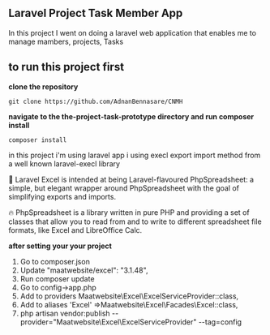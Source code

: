 
## Laravel Project Task Member App

In this project I went on doing a laravel web application that enables me to manage mambers, projects, Tasks  

## to run this project first 
**clone the repository** 
```
git clone https://github.com/AdnanBennasare/CNMH
```
**navigate to the the-project-task-prototype directory and run composer install** 
```
composer install
```

in this project i'm using laravel app i using execl export import method from a well known laravel-execl library

🚀 Laravel Excel is intended at being Laravel-flavoured PhpSpreadsheet: a simple, but elegant wrapper around PhpSpreadsheet with the goal of simplifying exports and imports.

🔥 PhpSpreadsheet is a library written in pure PHP and providing a set of classes that allow you to read from and to write to different spreadsheet file formats, like Excel and LibreOffice Calc.

**after setting your your project** 

1. Go to composer.json
2. Update "maatwebsite/excel": "3.1.48",
3. Run composer update
4. Go to config->app.php
5. Add to providers Maatwebsite\Excel\ExcelServiceProvider::class,
6. Add to aliases 'Excel' =>Maatwebsite\Excel\Facades\Excel::class,
7. php artisan vendor:publish --provider="Maatwebsite\Excel\ExcelServiceProvider" --tag=config

